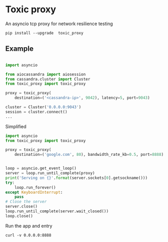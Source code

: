 # Toxic proxy
An asyncio tcp proxy for network resilience testing


```shell
pip install --upgrade  toxic_proxy
```
## Example

```python

import asyncio

from aiocassandra import aiosession
from cassandra.cluster import Cluster
from toxic_proxy import toxic_proxy

proxy = toxic_proxy(
    destination=('<cassandra-ip>', 9042), latency=5, port=9043)

cluster = Cluster('0.0.0.0:9043')
session = cluster.connect()
...
```

Simplified

```python
import asyncio
from toxic_proxy import toxic_proxy

proxy = toxic_proxy(
    destination=('google.com', 80), bandwidth_rate_kb=0.5, port=8888)


loop = asyncio.get_event_loop()
server = loop.run_until_complete(proxy)
print('Serving on {}'.format(server.sockets[0].getsockname()))
try:
    loop.run_forever()
except KeyboardInterrupt:
    pass
# Close the server
server.close()
loop.run_until_complete(server.wait_closed())
loop.close()
```

Run the app and entry
```shell
curl -v 0.0.0.0:8888
```
